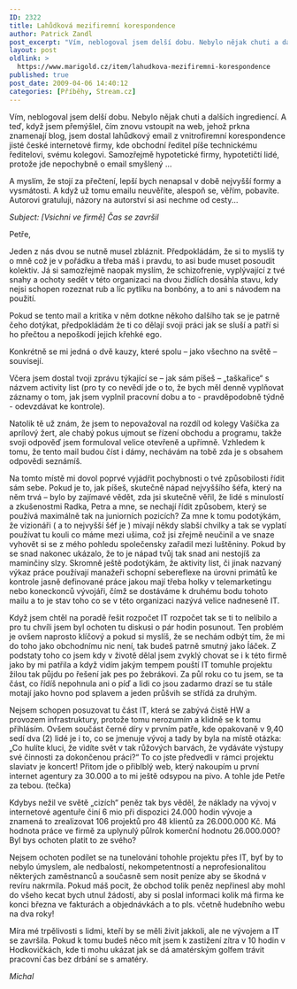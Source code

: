 ```yaml
---
ID: 2322
title: Lahůdková mezifiremní korespondence
author: Patrick Zandl
post_excerpt: "Vím, neblogoval jsem delší dobu. Nebylo nějak chuti a dalších ingrediencí. A teď, když jsem přemýšlel, čím znovu vstoupit na web, jehož prkna znamenají blog, jsem dostal lahůdkový email z vnitrofiremní korespondence jisté české internetové firmy, kde obchodní ředitel píše technickému ředitelovi, svému kolegovi. Samozřejmě hypotetické firmy, hypotetičtí lidé, protože jde nepochybně o email smyšlený ... "
layout: post
oldlink: >
  https://www.marigold.cz/item/lahudkova-mezifiremni-korespondence
published: true
post_date: 2009-04-06 14:40:12
categories: [Příběhy, Stream.cz]
---
```

Vím, neblogoval jsem delší dobu. Nebylo nějak chuti a dalších ingrediencí. A teď, když jsem přemýšlel, čím znovu vstoupit na web, jehož prkna znamenají blog, jsem dostal lahůdkový email z vnitrofiremní korespondence jisté české internetové firmy, kde obchodní ředitel píše technickému ředitelovi, svému kolegovi. Samozřejmě hypotetické firmy, hypotetičtí lidé, protože jde nepochybně o email smyšlený ... 

A myslím, že stojí za přečtení, lepší bych nenapsal v době nejvyšší formy a vysmátosti. A když už tomu emailu neuvěříte, alespoň se, věřím, pobavíte. Autorovi gratuluji, názory na autorství si asi nechme od cesty...

<em>Subject: [Vsichni ve firmě] Čas se završil</em>

Petře,
 
Jeden z nás dvou se nutně musel zbláznit. Předpokládám, že si to myslíš ty o mně což je v pořádku a třeba máš i pravdu, to asi bude muset posoudit kolektiv. Já si samozřejmě naopak myslím, že schizofrenie, vyplývající z tvé snahy a ochoty  sedět v této organizaci na dvou židlích  dosáhla stavu, kdy nejsi schopen rozeznat rub a líc pytlíku na bonbóny, a to ani s návodem na použití.

Pokud se tento mail a kritika v něm dotkne někoho dalšího tak se je patrně čeho dotýkat, předpokládám že ti co dělají svoji práci jak se sluší a patří si ho přečtou a nepoškodí jejich křehké ego.

Konkrétně se mi jedná o dvě kauzy, které spolu – jako všechno na světě – souvisejí.

Včera jsem dostal tvoji zprávu týkající se – jak sám píšeš – „taškařice“ s názvem activity list (pro ty co nevědí jde o to, že bych měl denně vyplňovat záznamy o tom, jak jsem vyplnil pracovní dobu a to - pravděpodobně týdně - odevzdávat ke kontrole).

Natolik tě už znám, že jsem to nepovažoval na rozdíl od kolegy Vašíčka za aprílový žert, ale chabý pokus ujmout se řízení obchodu  a programu, takže svoji odpověď jsem formuloval velice otevřeně a upřímně. Vzhledem k tomu, že tento mail budou číst i dámy, nechávám na tobě zda je s obsahem odpovědi seznámíš.

Na tomto místě mi dovol poprvé vyjádřit pochybnosti o tvé způsobilosti řídit sám sebe. Pokud je to, jak píšeš, skutečně nápad nejvyššího šéfa, který na něm trvá – bylo by zajímavé vědět, zda jsi skutečně věřil, že lidé s minulostí a zkušenostmi Radka, Petra a mne, se nechají řídit způsobem, který se používá maximálně tak na juniorních pozicích?  Za mne k tomu podotýkám, že vizionáři ( a to nejvyšší šéf je ) mívají někdy slabší chvilky a tak  se vyplatí používat tu kouli co máme mezi ušima, což jsi zřejmě neučinil a ve snaze vyhovět si se z mého pohledu společensky zařadil mezi luštěniny. Pokud by se snad nakonec ukázalo, že to je nápad tvůj tak snad ani nestojíš za maminčiny slzy. Skromně ještě podotýkám, že aktivity list, či jinak nazvaný výkaz práce používají manažeři schopní sebereflexe na úrovni primátů ke kontrole jasně definované práce jakou mají třeba holky v telemarketingu nebo koneckonců vývojáři, čímž se dostáváme k druhému bodu tohoto mailu a to je stav  toho co se v této organizaci nazývá velice nadneseně IT.

Když jsem chtěl na poradě řešit rozpočet IT rozpočet tak se ti to nelíbilo a pro tu chvíli jsem byl  ochoten tu diskusi o pár hodin posunout. Ten problém je ovšem naprosto klíčový a pokud si myslíš, že se nechám odbýt tím, že mi do toho jako obchodnímu nic není, tak budeš patrně smutný jako Íáček. Z podstaty toho co jsem kdy v životě dělal jsem zvyklý chovat se i k této firmě jako by mi patřila a když vidím jakým tempem pouští IT tomuhle projektu žilou tak půjdu po řešení jak pes po žebrákovi. Za půl roku co tu jsem, se ta část, co řídíš nepohnula ani o píď a lidi co jsou zadarmo drazí se tu stále motají jako hovno pod splavem a jeden průšvih se střídá za druhým.

Nejsem schopen posuzovat tu část IT, která se zabývá čistě HW a provozem infrastruktury, protože tomu nerozumím  a klidně se k tomu přihlásím. Ovšem součást černé díry v prvním patře, kde opakovaně v 9,40 sedí dva (2) lidé je i to, co se jmenuje vývoj a tady by byla na místě otázka: „Co hulíte kluci, že vidíte svět v tak růžových barvách, že vydáváte výstupy své činnosti za dokončenou práci?“  To co jste předvedli v rámci projektu slaviatv je koncert! Přitom jde o přiblblý web, který nakoupím u první internet agentury za 30.000 a to mi ještě odsypou na pivo. A tohle jde Petře za tebou. (tečka)

Kdybys nežil ve světě „cizích“ peněz tak bys věděl, že náklady na vývoj v internetové agentuře činí 6 mio při dispozici 24.000 hodin vývoje a znamená to zrealizovat 106 projektů pro 48 klientů za 26.000.000 Kč. Má hodnota práce ve firmě za uplynulý půlrok komerční hodnotu 26.000.000? Byl bys ochoten platit to ze svého?

Nejsem ochoten podílet se na tunelování tohohle projektu přes IT, byť by to nebylo úmyslem, ale nedbalostí, nekompetentností a neprofesionalitou některých zaměstnanců a současně sem nosit peníze aby se škodná v revíru nakrmila. Pokud máš pocit, že obchod tolik peněz nepřinesl aby mohl do všeho kecat bych utnul žádostí, aby si poslal informaci kolik má firma ke konci března ve fakturách a objednávkách a to pls. včetně hudebního webu na dva roky!

Míra mé trpělivosti s lidmi, kteří by se měli živit jakkoli, ale ne vývojem a IT se završila. Pokud k tomu budeš něco mít jsem k zastižení zítra v 10 hodin v Hodkovičkách, kde ti mohu ukázat jak se dá amatérským golfem trávit pracovní čas bez drbání se s amatéry.

<em>Michal</em>